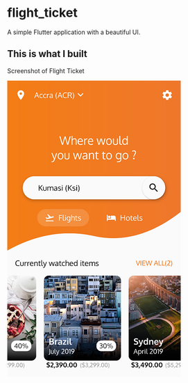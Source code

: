 # flight_ticket

A simple Flutter application with a beautiful UI.

## This is what I built

Screenshot of Flight Ticket

![Screenshot](screenshot.png)